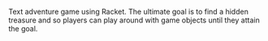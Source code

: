 Text adventure game using Racket. The ultimate goal is to find a hidden treasure and so players can play around with game objects until they attain the goal.

